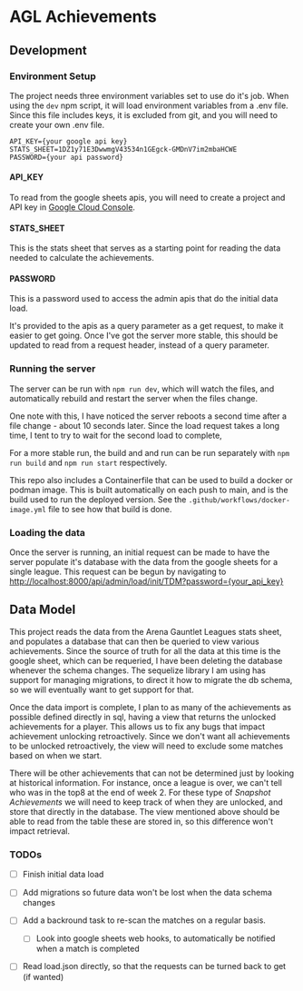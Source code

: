 # AGL Achievements

## Development

### Environment Setup

The project needs three environment variables set to use do it's job. When using the `dev` npm script, 
it will load environment variables from a .env file. Since this file includes keys, it is excluded from git, and you will need to create your own .env file. 

```.env
API_KEY={your google api key}
STATS_SHEET=1DZ1y71E3DwwmgV43534n1GEgck-GMDnV7im2mbaHCWE
PASSWORD={your api password}
```

#### API_KEY
To read from the google sheets apis, you will need to create a project and API key in [Google Cloud Console](https://console.cloud.google.com/apis/credentials).

#### STATS_SHEET
This is the stats sheet that serves as a starting point for reading the data needed to calculate the achievements.

#### PASSWORD
This is a password used to access the admin apis that do the initial data load. 

It's provided to the apis as a query parameter as a get request, to make it easier to get going. Once I've got the server more stable, this should be updated to read from a request header, instead of a query parameter.

### Running the server

The server can be run with `npm run dev`, which will watch the files, and automatically rebuild and restart the server when the files change. 

One note with this, I have noticed the server reboots a second time after a file change - about 10 seconds later. Since the load request takes a long time, I tent to try to wait for the second load to complete, 

For a more stable run, the build and and run can be run separately with `npm run build` and `npm run start` respectively.

This repo also includes a Containerfile that can be used to build a docker or podman image. This is built automatically on each push to main, and is the build used to run the deployed version. See the `.github/workflows/docker-image.yml` file to see how that build is done. 

### Loading the data
Once the server is running, an initial request can be made to have the server populate it's database with the data from the google sheets for a single league. 
This request can be begun by navigating to <http://localhost:8000/api/admin/load/init/TDM?password={your_api_key}>

## Data Model

This project reads the data from the Arena Gauntlet Leagues stats sheet, and populates a database that can then be queried to view various achievements. Since the source of truth for all the data at this time is the google sheet, which can be requeried, I have been deleting the database whenever the schema changes. The sequelize library I am using has support for managing migrations, to direct it how to migrate the db schema, so we will eventually want to get support for that.

Once the data import is complete, I plan to as many of the achievements as possible defined directly in sql, having a view that returns the unlocked achievements for a player. This allows us to fix any bugs that impact achievement unlocking retroactively. Since we don't want all achievements to be unlocked retroactively, the view will need to exclude some matches based on when we start.

There will be other achievements that can not be determined just by looking at historical information. For instance, once a league is over, we can't tell who was in the top8 at the end of week 2. For these type of *Snapshot Achievements* we will need to keep track of when they are unlocked, and store that directly in the database. The view mentioned above should be able to read from the table these are stored in, so this difference won't impact retrieval.

### TODOs
  - [ ] Finish initial data load
  - [ ] Add migrations so future data won't be lost when the data schema changes
  - [ ] Add a backround task to re-scan the matches on a regular basis.
    - [ ] Look into google sheets web hooks, to automatically be notified when a match is completed
  - [ ] Read load.json directly, so that the requests can be turned back to get (if wanted)


